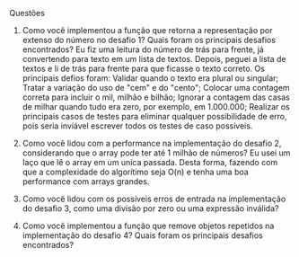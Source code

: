 Questões
1. Como você implementou a função que retorna a representação por extenso do número no desafio 1? Quais foram os principais desafios encontrados?
	Eu fiz uma leitura do número de trás para frente, já convertendo para texto em um lista de textos. Depois, peguei a lista de textos e li de trás para frente para que ficasse o texto correto.
	Os principais defios foram:
		Validar quando o texto era plural ou singular;
		Tratar a variação do uso de "cem" e do "cento"; 
		Colocar uma contagem correta para incluir o mil, milhão e bilhão;
		Ignorar a contagem das casas de milhar quando tudo era zero, por exemplo, em 1.000.000;
		Realizar os principais casos de testes para eliminar qualquer possibilidade de erro, pois seria inviável escrever todos os testes de caso possíveis.

2. Como você lidou com a performance na implementação do desafio 2, considerando que o array pode ter até 1 milhão de números?
	Eu usei um laço que lê o array em um uníca passada. Desta forma, fazendo com que a complexidade do algorítimo seja O(n) e tenha uma boa performance com arrays grandes.

3. Como você lidou com os possíveis erros de entrada na implementação do desafio 3, como uma divisão por zero ou uma expressão inválida?

4. Como você implementou a função que remove objetos repetidos na implementação do desafio 4? Quais foram os principais desafios
encontrados?